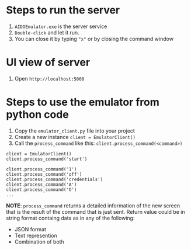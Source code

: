 # Steps to run the server
1. ``AIDOEmulator.exe`` is the server service
2. ``Double-click`` and let it run.
3. You can close it by typing ``"x"`` or by closing the command window

# UI view of server
1. Open ``http://localhost:5000``

# Steps to use the emulator from python code
1. Copy the ``emulator_client.py`` file into your project
2. Create a new instance ``client = EmulatorClient()``
3. Call the ``process_command`` like this: ``client.process_command(<command>)``

```
client = EmulatorClient()
client.process_command('start')

client.process_command('1')
client.process_command('off')
client.process_command('credentials')
client.process_command('A')
client.process_command('O')
...
```

**NOTE**: ``process_command`` returns a detailed information of the new screen that is the result of the command that is just sent. Return value could be in string format containg data as in any of the following:
* JSON format
* Text represention
* Combination of both
